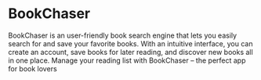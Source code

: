 # BookChaser
BookChaser is an user-friendly book search engine that lets you easily search for and save your favorite books. With an intuitive interface, you can create an account, save books for later reading, and discover new books all in one place. Manage your reading list with BookChaser – the perfect app for book lovers

